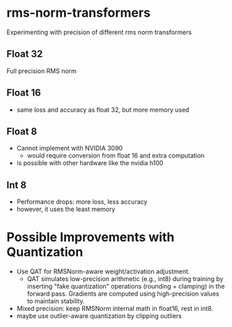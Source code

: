 # rms-norm-transformers
Experimenting with precision of different rms norm transformers

## Float 32
Full precision RMS norm

## Float 16
- same loss and accuracy as float 32, but more memory used 

## Float 8
- Cannot implement with NVIDIA 3090
    - would require conversion from float 16 and extra computation
- is possible with other hardware like the nvidia h100

## Int 8
- Performance drops: more loss, less accuracy
- however, it uses the least memory

# Possible Improvements with Quantization
- Use QAT for RMSNorm-aware weight/activation adjustment.
    - QAT simulates low-precision arithmetic (e.g., int8) during training by inserting "fake quantization" operations (rounding + clamping) in the forward pass. Gradients are computed using high-precision values to maintain stability.
- Mixed precision: keep RMSNorm internal math in float16, rest in int8.
- maybe use outlier-aware quantization by clipping outliers